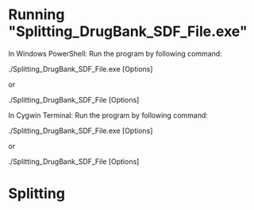 # Running "Splitting_DrugBank_SDF_File.exe"
In Windows PowerShell: Run the program by following command:

./Splitting_DrugBank_SDF_File.exe [Options]

or 

./Splitting_DrugBank_SDF_File [Options]


In Cygwin Terminal: Run the program by following command:

./Splitting_DrugBank_SDF_File.exe [Options]

or 

./Splitting_DrugBank_SDF_File [Options]

# Splitting
